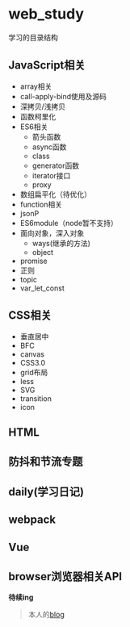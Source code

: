 # web_study

学习的目录结构

## JavaScript相关

* array相关
* call-apply-bind使用及源码
* 深拷贝/浅拷贝
* 函数柯里化
* ES6相关
  * 箭头函数
  * async函数
  * class
  * generator函数
  * iterator接口
  * proxy
* 数组扁平化（待优化）
* function相关
* jsonP
* ES6module（node暂不支持）
* 面向对象，深入对象
  * ways(继承的方法)
  * object
* promise
* 正则
* topic
* var_let_const

  
## CSS相关

* 垂直居中
* BFC
* canvas
* CSS3.0
* grid布局
* less
* SVG
* transition
* icon

## HTML

## 防抖和节流专题

## daily(学习日记)

## webpack

## Vue

## browser浏览器相关API

**待续ing**

> 本人的[blog](https://workingithub.github.io/xiaofanslog/#/)


